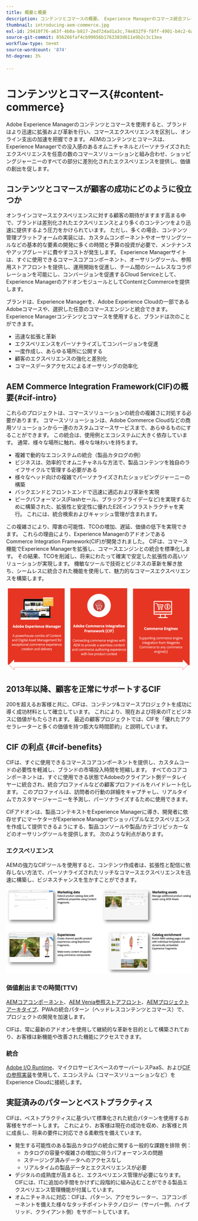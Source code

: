 ```yaml
---
title: 概要と概要
description: コンテンツとコマースの概要。 Experience Managerのコマース統合フレームワーク(CIF)は、Magentoやその他のサードパーティのコマースソリューションのコマースサービスをExperience Cloudと統合し、拡張するためのAdobeの推奨パターンです。
thumbnail: introducing-aem-commerce.jpg
exl-id: 29410f76-a63f-4b0a-b817-2ed724ad1a3c,74e832f9-f8ff-4901-b4c2-6a2862c51411
source-git-commit: 856266faf4cb99056b1763383d611e9b2c3c13ea
workflow-type: tm+mt
source-wordcount: '874'
ht-degree: 3%

---
```


# コンテンツとコマース{#content-commerce}

Adobe Experience Managerのコンテンツとコマースを使用すると、ブランドはより迅速に拡張および革新を行い、コマースエクスペリエンスを区別し、オンライン支出の加速を把握できます。 AEMのコンテンツとコマースは、Experience Managerでの没入感のあるオムニチャネルとパーソナライズされたエクスペリエンスを任意の数のコマースソリューションと組み合わせ、ショッピングジャーニーのすべての部分に差別化されたエクスペリエンスを提供し、価値の創出を促します。

## コンテンツとコマースが顧客の成功にどのように役立つか

オンラインコマースエクスペリエンスに対する顧客の期待がますます高まる中で、ブランドは差別化されたエクスペリエンスとより多くのコンテンツをより迅速に提供するよう圧力をかけられています。 ただし、多くの場合、コンテンツ管理プラットフォームの実装には、カスタムコンポーネントやオーサリングツールなどの基本的な要素の開発に多くの時間と予算の投資が必要で、メンテナンスやアップグレードに費やすコストが発生します。 Experience Managerサイトは、すぐに使用できるコマースコアコンポーネント、オーサリングツール、参照用ストアフロントを提供し、運用開始を促進し、チーム間のシームレスなコラボレーションを可能にし、コンバージョンを促進するCloud Serviceとして、Experience ManagerのアドオンモジュールとしてContentとCommerceを提供します。

ブランドは、Experience Managerを、Adobe Experience Cloudの一部であるAdobeコマースや、選択した任意のコマースエンジンと統合できます。 Experience Managerコンテンツとコマースを使用すると、ブランドは次のことができます。

* 迅速な拡張と革新
* エクスペリエンスをパーソナライズしてコンバージョンを促進
* 一度作成し、あらゆる場所に公開する
* 顧客のエクスペリエンスの強化と差別化
* コマースデータアクセスによるオーサリングの効率化

## AEM Commerce Integration Framework(CIF)の概要{#cif-intro}

これらのプロジェクトは、コマースソリューションの統合の複雑さに対処する必要があります。 コマースソリューションは、Adobe Commerce Cloudなどの商用ソリューションから一連のカスタムコマースサービスまで、あらゆるものにすることができます。 この統合は、使用例とエコシステムに大きく依存しています。 通常、様々な場所に触れ、様々な味わいを持ちます。

* 複雑で動的なエコシステムの統合（製品カタログの例）
* ビジネスは、効率的でオムニチャネルな方法で、製品コンテンツを独自のライフサイクルで管理する必要がある
* 様々なヘッド向けの複雑でパーソナライズされたショッピングジャーニーの構築
* バックエンドとフロントエンドで迅速に適応および革新を実現
* ピークパフォーマンス(Flashセール、ブラックフライデーなど)を実現するために構築された、拡張性と安定性に優れたE2Eインフラストラクチャを実行。 これには、統合検索およびキャッシュ管理が含まれます。

この複雑さにより、障害の可能性、TCOの増加、遅延、価値の低下を実現できます。 これらの理由により、Experience ManagerのアドオンであるCommerce Integration Framework(CIF)が開発されました。 CIFは、コマース機能でExperience Managerを拡張し、コマースエンジンとの統合を標準化します。 その結果、TCOを削減し、将来にわたって確実で安定した拡張性の高いソリューションが実現します。 機敏なツールで技術とビジネスの革新を解き放ち、シームレスに統合された機能を使用して、魅力的なコマースエクスペリエンスを構築します。

![CIF 要素](./assets/CIF/CIF_Overview.png)

## 2013年以降、顧客を正常にサポートするCIF

200を超えるお客様と共に、CIFは、コンテンツ&amp;コマースプロジェクトを成功に導く成功材料として確立しています。 これにより、現在および将来のITとビジネスに価値がもたらされます。 最近の顧客プロジェクトでは、CIFを「優れたアクセラレーターと多くの価値を持つ膨大な時間節約」と説明しています。

## CIF の利点 {#cif-benefits}

CIFは、すぐに使用できるコマースコアコンポーネントを提供し、カスタムコードの必要性を軽減し、ブランドの市場投入時間を短縮します。 すべてのコアコンポーネントは、すぐに使用できる状態でAdobeのクライアント側データレイヤーに統合され、統合プロファイルなどの顧客プロファイルをハイドレート化します。 このプロファイルは、訪問者の行動の詳細をキャプチャし、リアルタイムでカスタマージャーニーを予測し、パーソナライズするために使用できます。

CIFアドオンは、製品コンテキストをExperience Managerに導き、開発者に依存せずにマーケターがExperience Managerでショッパブルなエクスペリエンスを作成して提供できるようにする、製品コンソールや製品/カテゴリピッカーなどのオーサリングツールを提供します。 次のような利点があります。

### エクスペリエンス

AEMの強力なCIFツールを使用すると、コンテンツ作成者は、拡張性と配信に依存しない方法で、パーソナライズされたリッチなコマースエクスペリエンスを迅速に構築し、ビジネスチャンスを生かすことができます。

![CIF 要素](./assets/CIF/CIF_Product_Experience_Management.png)

### 価値創出までの時間(TTV)

[AEMコアコンポーネント](https://www.aemcomponents.dev/)、[AEM Venia参照ストアフロント](https://github.com/adobe/aem-cif-guides-venia)、[AEMプロジェクトアーキタイプ](https://experienceleague.adobe.com/docs/experience-manager-core-components/using/developing/archetype/overview.html?lang=ja)、PWAの統合パターン（ヘッドレスコンテンツとコマース）で、プロジェクトの開発を加速します。

CIFは、常に最新のアドオンを使用して継続的な革新を目的として構築されており、お客様は新機能や改善された機能にアクセスできます。

### 統合

[Adobe I/O Runtime](https://www.adobe.io/apis/experienceplatform/runtime.html)、マイクロサービスベースのサーバーレスPaaS、および[CIFの参照実装](https://github.com/adobe/commerce-cif-graphql-integration-reference)を使用して、エコシステム（コマースソリューションなど）をExperience Cloudに接続します。

## 実証済みのパターンとベストプラクティス

CIFは、ベストプラクティスに基づいて標準化された統合パターンを使用するお客様をサポートします。 これにより、お客様は現在の成功を収め、お客様と共に成長し、将来の要件に対応できる柔軟性を備えています。

* 発生する可能性のある製品カタログの統合に関する一般的な課題を排除 例：
   * カタログの容量や複雑さの増加に伴うパフォーマンスの問題
   * ステージング済みデータへのアクセスなし
   * リアルタイムの製品データとエクスペリエンスが必要
* デジタルの成熟度が高まると、エクスペリエンス管理が必要になります。 CIFには、ITに追加の手間をかけずに段階的に組み込むことができる製品エクスペリエンス管理機能が付属しています。
* オムニチャネルに対応：CIFは、パターン、アクセラレーター、コアコンポーネントを備えた様々なタッチポイントテクノロジー（サーバー側、ハイブリッド、クライアント側）をサポートしています。
